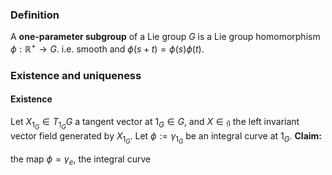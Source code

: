 ### Definition
A **one-parameter subgroup** of a Lie group $G$ is a Lie group homomorphism $\phi: \mathbb{R}^+ \to G$.
i.e. smooth and $\phi(s+t)=\phi(s)\phi(t)$.

### Existence and uniqueness
#### Existence
Let $X_{1_{G}} \in T_{1_{G}} G$ a tangent vector at $1_{G} \in G$, and $X \in \mathfrak{g}$ the left invariant vector field generated by $X_{1_{G}}$. Let $\phi:=\gamma_{1_{G}}$ be an integral curve at $1_{G}$.
**Claim:** 

the map $\phi=\gamma_{e}$, the integral curve 